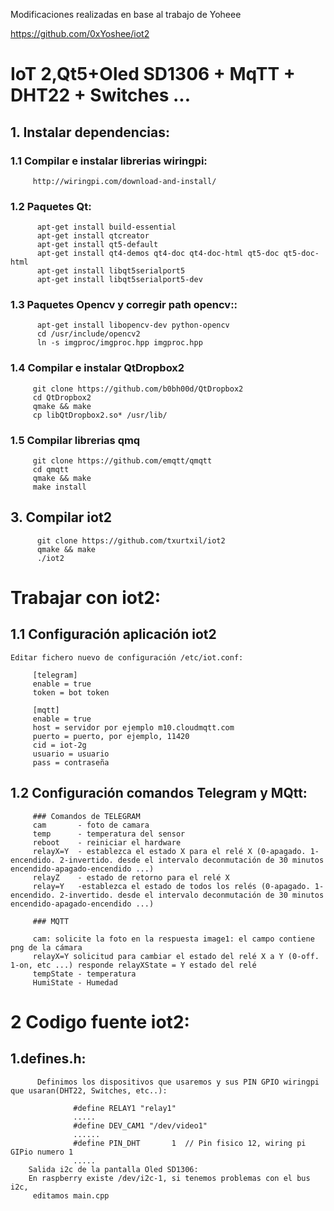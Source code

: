 Modificaciones realizadas en base al trabajo de Yoheee

https://github.com/0xYoshee/iot2

# IoT 2,Qt5+Oled SD1306 + MqTT + DHT22 + Switches ...

## 1. Instalar dependencias:

###     1.1 Compilar e instalar librerias wiringpi:
         http://wiringpi.com/download-and-install/

###     1.2 Paquetes Qt:
          apt-get install build-essential
          apt-get install qtcreator
          apt-get install qt5-default
          apt-get install qt4-demos qt4-doc qt4-doc-html qt5-doc qt5-doc-html
          apt-get install libqt5serialport5
          apt-get install libqt5serialport5-dev
###      1.3 Paquetes Opencv y corregir path opencv::
          apt-get install libopencv-dev python-opencv
          cd /usr/include/opencv2
          ln -s imgproc/imgproc.hpp imgproc.hpp
###      1.4 Compilar e instalar QtDropbox2
         git clone https://github.com/b0bh00d/QtDropbox2
         cd QtDropbox2
         qmake && make
         cp libQtDropbox2.so* /usr/lib/
###      1.5 Compilar librerias qmq
         git clone https://github.com/emqtt/qmqtt
         cd qmqtt
         qmake && make
         make install        

## 3. Compilar iot2

          git clone https://github.com/txurtxil/iot2
          qmake && make
          ./iot2
 
# Trabajar con iot2:

## 1.1 Configuración aplicación iot2
    Editar fichero nuevo de configuración /etc/iot.conf:
    
         [telegram]
         enable = true
         token = bot token

         [mqtt]
         enable = true
         host = servidor por ejemplo m10.cloudmqtt.com
         puerto = puerto, por ejemplo, 11420
         cid = iot-2g
         usuario = usuario
         pass = contraseña
         
## 1.2 Configuración comandos Telegram y MQtt:
         ### Comandos de TELEGRAM
         cam       - foto de camara
         temp      - temperatura del sensor
         reboot    - reiniciar el hardware
         relayX=Y  - establezca el estado X para el relé X (0-apagado. 1-encendido. 2-invertido. desde el intervalo deconmutación de 30 minutos encendido-apagado-encendido ...)        
         relayZ    - estado de retorno para el relé X
         relay=Y   -establezca el estado de todos los relés (0-apagado. 1-encendido. 2-invertido. desde el intervalo deconmutación de 30 minutos encendido-apagado-encendido ...)

         ### MQTT

         cam: solicite la foto en la respuesta image1: el campo contiene png de la cámara
         relayX=Y solicitud para cambiar el estado del relé X a Y (0-off. 1-on, etc ...) responde relayXState = Y estado del relé
         tempState - temperatura
         HumiState - Humedad



# 2 Codigo fuente iot2:

 ## 1.defines.h:
          Definimos los dispositivos que usaremos y sus PIN GPIO wiringpi que usaran(DHT22, Switches, etc..):
              
                  #define RELAY1 "relay1"
                  .....
                  #define DEV_CAM1 "/dev/video1"
                  ......
                  #define PIN_DHT       1  // Pin fisico 12, wiring pi GIPio numero 1
                  .....
        Salida i2c de la pantalla Oled SD1306:
        En raspberry existe /dev/i2c-1, si tenemos problemas con el bus i2c, 
         editamos main.cpp



